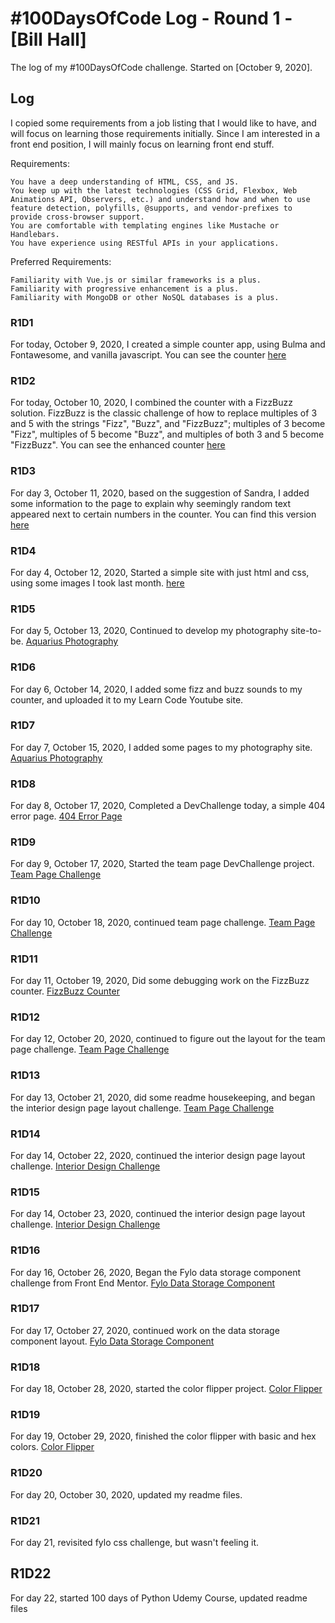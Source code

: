 # #100DaysOfCode Log - Round 1 - [Bill Hall]

The log of my #100DaysOfCode challenge. Started on [October 9, 2020].

## Log
I copied some requirements from a job listing that I would like to have, and will focus on learning those requirements initially. Since I am interested in a front end position, I will mainly focus on learning front end stuff.

Requirements:

    You have a deep understanding of HTML, CSS, and JS.
    You keep up with the latest technologies (CSS Grid, Flexbox, Web Animations API, Observers, etc.) and understand how and when to use feature detection, polyfills, @supports, and vendor-prefixes to provide cross-browser support.
    You are comfortable with templating engines like Mustache or Handlebars.
    You have experience using RESTful APIs in your applications.

Preferred Requirements:

    Familiarity with Vue.js or similar frameworks is a plus.
    Familiarity with progressive enhancement is a plus.
    Familiarity with MongoDB or other NoSQL databases is a plus.

### R1D1 
 For today, October 9, 2020, I created a simple counter app, using Bulma and Fontawesome, and vanilla javascript. You can see the counter <a href="https://codewriting.dev/100daysofcode/counter/index.html">here</a>

### R1D2

For today, October 10, 2020, I combined the counter with a FizzBuzz solution. FizzBuzz is the classic challenge of how to replace multiples of 3 and 5 with the strings "Fizz", "Buzz", and "FizzBuzz"; multiples of 3 become "Fizz", multiples of 5 become "Buzz", and multiples of both 3 and 5 become "FizzBuzz". You can see the enhanced counter <a href="https://codewriting.dev/100daysofcode/day2">here</a>

### R1D3

For day 3, October 11, 2020, based on the suggestion of Sandra, I added some information to the page to explain why seemingly random text appeared next to certain numbers in the counter. You can find this version <a href="https://codewriting.dev/100daysofcode/day3">here</a>

### R1D4

For day 4, October 12, 2020, Started a simple site with just html and css, using some images I took last month. <a href="https://codewriting.dev/100daysofcode/day4">here</a>

### R1D5

For day 5, October 13, 2020, Continued to develop my photography site-to-be. <a href="https://aquariusphotographyaz.com">Aquarius Photography</a>

### R1D6

For day 6, October 14, 2020, I added some fizz and buzz sounds to my counter, and uploaded it to my Learn Code Youtube site.

### R1D7

For day 7, October 15, 2020, I added some pages to my photography site. <a href="https://aquariusphotographyaz.com">Aquarius Photography</a>

### R1D8

For day 8, October 17, 2020, Completed a DevChallenge today, a simple 404 error page.  <a href="https://codewriting.dev/100daysofcode/day8">404 Error Page</a>

### R1D9

For day 9, October 17, 2020, Started the team page DevChallenge project. <a href="https://codewriting.dev/100daysofcode/day9">Team Page Challenge</a>

### R1D10

For day 10, October 18, 2020, continued team page challenge. <a href="https://codewriting.dev/100daysofcode/day9">Team Page Challenge</a>

### R1D11

For day 11, October 19, 2020, Did some debugging work on the FizzBuzz counter. <a href="https://codewriting.dev/100daysofcode/day3">FizzBuzz Counter</a>

### R1D12

For day 12, October 20, 2020, continued to figure out the layout for the team page challenge. <a href="https://codewriting.dev/100daysofcode/day9">Team Page Challenge</a> 

### R1D13

For day 13, October 21, 2020, did some readme housekeeping, and began the interior design page layout  challenge. <a href="https://codewriting.dev/100daysofcode/day13">Team Page Challenge</a> 

### R1D14

For day 14, October 22, 2020, continued the interior design page layout challenge. <a href="https://codewriting.dev/100daysofcode/day13">Interior Design Challenge</a> 

### R1D15

For day 14, October 23, 2020, continued the interior design page layout challenge. <a href="https://codewriting.dev/100daysofcode/day13">Interior Design Challenge</a>

### R1D16

For day 16, October 26, 2020, Began the Fylo data storage component challenge from Front End Mentor. <a href="https://www.frontendmentor.io/challenges/fylo-data-storage-component-1dZPRbV5n">Fylo Data Storage Component</a>

### R1D17

For day 17, October 27, 2020, continued work on the data storage component layout. <a href="https://www.frontendmentor.io/challenges/fylo-data-storage-component-1dZPRbV5n">Fylo Data Storage Component</a>

### R1D18

For day 18, October 28, 2020, started the color flipper project. <a href="https://codewriting.dev/100daysofcode/day18">Color Flipper</a>

### R1D19

For day 19, October 29, 2020, finished the color flipper with basic and hex colors. <a href="https://codewriting.dev/100daysofcode/day18">Color Flipper</a>

### R1D20

For day 20, October 30, 2020, updated my readme files. 

### R1D21

For day 21, revisited fylo css challenge, but wasn't feeling it.

## R1D22

For day 22, started 100 days of Python Udemy Course, updated readme files

